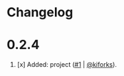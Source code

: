 # Changelog

<a name="0.2.4"></a>

# 0.2.4

1. [x] Added: project ([#1](https://github.com/kiforks/toolkit/pull/1) | [@kiforks](https://github.com/kiforks)).
